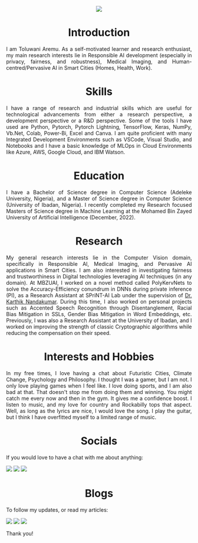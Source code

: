<p align="center">
  <img src="https://user-images.githubusercontent.com/45424924/178570815-184ae271-dc05-4c06-ba6a-3a71c41d6b1b.png">
</p>

<h1 align="center">Introduction</h1>
<p align="justify"> I am Toluwani Aremu. As a self-motivated learner and research enthusiast, my main research interests lie in Responsible AI development (especially in privacy, fairness, and robustness), Medical Imaging, and Human-centred/Pervasive AI in Smart Cities (Homes, Health, Work). </p>

<h1 align="center">Skills</h1>
<p align="justify"> I have a range of research and industrial skills which are useful for technological advancements from either a research perspective, a development perspective or a R&D perspective. Some of the tools I have used are Python, Pytorch, Pytorch Lightning, TensorFlow, Keras, NumPy, Vb.Net, Colab, Power-Bi, Excel and Canva. I am quite proficient with many Integrated Development Environments such as VSCode, Visual Studio, and Notebooks and I have a basic knowledge of MLOps in Cloud Environments like Azure, AWS, Google Cloud, and IBM Watson. </p>

<h1 align="center">Education</h1>
<p align="justify"> I have a Bachelor of Science degree in Computer Science (Adeleke University, Nigeria), and a Master of Science degree in Computer Science (University of Ibadan, Nigeria). I recently completed my Research focused Masters of Science degree in Machine Learning at the Mohamed Bin Zayed University of Artificial Intelligence (December, 2022). </p>

<h1 align="center">Research</h1>
<p align="justify"> My general research interests lie in the Computer Vision domain, specifically in Responsible AI, Medical Imaging, and Pervasive AI applications in Smart Cities. I am also interested in investigating fairness and trustworthiness in Digital technologies leveraging AI techniques (in any domain). At MBZUAI, I worked on a novel method called PolyKervNets to solve the Accuracy-Efficiency conundrum in DNNs during private inference (PI), as a Research Assistant at SPriNT-AI Lab under the supervision of <a href="https://scholar.google.com/citations?hl=en&user=2qx0RnEAAAAJ&view_op=list_works&sortby=pubdate">Dr. Karthik Nandakumar</a>. During this time, I also worked on personal projects such as Accented Speech Recognition through Disentanglement, Racial Bias Mitigation in SSLs, Gender Bias Mitigation in Word Embeddings, etc. Previously, I was also a Research Assistant at the University of Ibadan, and I worked on improving the strength of classic Cryptographic algorithms while reducing the compensation on their speed. </p>

<h1 align="center">Interests and Hobbies</h1>
<p align="justify"> In my free times, I love having a chat about Futuristic Cities, Climate Change, Psychology and Philosophy. I thought I was a gamer, but I am not. I only love playing games when I feel like. I love doing sports, and I am also bad at that. That doesn't stop me from doing them and winning. You might catch me every now and then in the gym. It gives me a confidence boost. I listen to music, and my love for country and Rockabilly tops that aspect. Well, as long as the lyrics are nice, I would love the song. I play the guitar, but I think I have overfitted myself to a limited range of music. </p>

<h1 align="center">Socials</h1>
If you would love to have a chat with me about anything:

[<img src="https://img.shields.io/badge/Microsoft_Outlook-0078D4?style=for-the-badge&logo=microsoft-outlook&logoColor=white" />](mailto:toluwani.aremu@mbzuai.ac.ae)
[<img src="https://img.shields.io/badge/Gmail-D14836?style=for-the-badge&logo=gmail&logoColor=white" />](mailto:tioluwaniaremu@gmail.com)
[<img src="https://img.shields.io/badge/linkedin-%230077B5.svg?&style=for-the-badge&logo=linkedin&logoColor=white" />](https://www.linkedin.com/in/toluwaniaremu/)

<h1 align="center">Blogs</h1>
To follow my updates, or read my articles:

[<img src="https://img.shields.io/badge/medium-%2312100E.svg?&style=for-the-badge&logo=medium&logoColor=white" />](https://medium.com/@realaiseeker)
[<img src="https://img.shields.io/badge/Blogger-FF5722?style=for-the-badge&logo=blogger&logoColor=white" />](https://realtoluwani.blogspot.com/)
[<img src="https://img.shields.io/badge/linkedin-%230077B5.svg?&style=for-the-badge&logo=linkedin&logoColor=white" />](https://www.linkedin.com/in/toluwaniaremu/)

Thank you!
